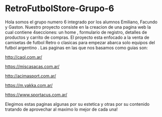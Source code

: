 # RetroFutbolStore-Grupo-6
Hola somos el grupo numero 6 integrado por los alumnos Emiliano, Facundo y Gaston.
Nuestro proyecto consiste en la creacion de una pagina web la cual contiene 4secciones:
un home , formulario de registro, detalles de productos y carrito de compras.
El proyecto esta enfocado a la venta de camisetas de futbol Retro o clasicas
para empezar  abarca solo equipos del futbol argentino .
Las paginas en las que nos basamos como guias son:


http://caol.com.ar/

https://miscasacas.com.ar/

http://acimasport.com.ar/ 

https://m.yakka.com.ar/

https://www.sportacus.com.ar/

Elegimos estas paginas  algunas por su estetica y otras por su contenido tratando de 
aprovechar al maximo lo mejor de cada una!
